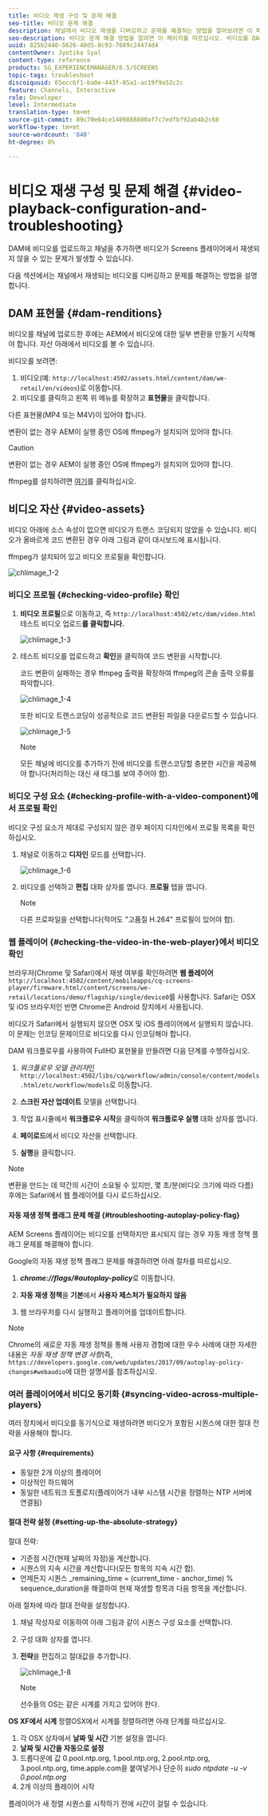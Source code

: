 ```yaml
---
title: 비디오 재생 구성 및 문제 해결
seo-title: 비디오 문제 해결
description: 채널에서 비디오 재생을 디버깅하고 문제를 해결하는 방법을 알아보려면 이 페이지를 따르십시오.
seo-description: 비디오 문제 해결 방법을 알려면 이 페이지를 따르십시오. 비디오를 DAM에 업로드하고 채널을 추가할 때 Screens 플레이어에서 비디오가 재생되지 않을 수 있는 문제가 발생할 수 있으며 이 섹션에서는 채널에서 재생되는 비디오를 디버깅하고 문제를 해결하는 방법을 설명합니다.
uuid: 825b2440-5626-40d5-8c93-7689c24474d4
contentOwner: Jyotika Syal
content-type: reference
products: SG_EXPERIENCEMANAGER/6.5/SCREENS
topic-tags: troubleshoot
discoiquuid: 65ecc6f1-ba0e-443f-85a1-ac19f9a52c2c
feature: Channels, Interactive
role: Developer
level: Intermediate
translation-type: tm+mt
source-git-commit: 89c70e64ce1409888800af7c7edfbf92ab4b2c68
workflow-type: tm+mt
source-wordcount: '848'
ht-degree: 0%

---
```



# 비디오 재생 구성 및 문제 해결 {#video-playback-configuration-and-troubleshooting}

DAM에 비디오를 업로드하고 채널을 추가하면 비디오가 Screens 플레이어에서 재생되지 않을 수 있는 문제가 발생할 수 있습니다.

다음 섹션에서는 채널에서 재생되는 비디오를 디버깅하고 문제를 해결하는 방법을 설명합니다.

## DAM 표현물 {#dam-renditions}

비디오를 채널에 업로드한 후에는 AEM에서 비디오에 대한 일부 변환을 만들기 시작해야 합니다. 자산 아래에서 비디오를 볼 수 있습니다.

비디오를 보려면:

1. 비디오(예: `http://localhost:4502/assets.html/content/dam/we-retail/en/videos`)로 이동합니다.
1. 비디오를 클릭하고 왼쪽 위 메뉴를 확장하고 **표현물**&#x200B;을 클릭합니다.

다른 표현물(MP4 또는 M4V)이 있어야 합니다.

변환이 없는 경우 AEM이 실행 중인 OS에 ffmpeg가 설치되어 있어야 합니다.

>[!CAUTION]
>
>변환이 없는 경우 AEM이 실행 중인 OS에 ffmpeg가 설치되어 있어야 합니다.
>
>ffmpeg를 설치하려면 [여기](https://www.ffmpeg.org/download.html)를 클릭하십시오.

## 비디오 자산 {#video-assets}

비디오 아래에 소스 속성이 없으면 비디오가 트랜스 코딩되지 않았을 수 있습니다. 비디오가 올바르게 코드 변환된 경우 아래 그림과 같이 대시보드에 표시됩니다.

ffmpeg가 설치되어 있고 비디오 프로필을 확인합니다.

![chlimage_1-2](assets/chlimage_1-2.png)

### 비디오 프로필 {#checking-video-profile} 확인

1. **비디오 프로필**&#x200B;으로 이동하고, 즉 `http://localhost:4502/etc/dam/video.html`테스트 비디오 업로드&#x200B;**를 클릭합니다.**

   ![chlimage_1-3](assets/chlimage_1-3.png)

1. 테스트 비디오를 업로드하고 **확인**&#x200B;을 클릭하여 코드 변환을 시작합니다.

   코드 변환이 실패하는 경우 ffmpeg 출력을 확장하여 ffmpeg의 콘솔 출력 오류를 파악합니다.

   ![chlimage_1-4](assets/chlimage_1-4.png)

   또한 비디오 트랜스코딩이 성공적으로 코드 변환된 파일을 다운로드할 수 있습니다.

   ![chlimage_1-5](assets/chlimage_1-5.png)

   >[!NOTE]
   >
   >모든 채널에 비디오를 추가하기 전에 비디오를 트랜스코딩할 충분한 시간을 제공해야 합니다(처리하는 대신 새 태그를 보여 주어야 함).

### 비디오 구성 요소 {#checking-profile-with-a-video-component}에서 프로필 확인

비디오 구성 요소가 제대로 구성되지 않은 경우 페이지 디자인에서 프로필 목록을 확인하십시오.

1. 채널로 이동하고 **디자인** 모드를 선택합니다.

   ![chlimage_1-6](assets/chlimage_1-6.png)

1. 비디오를 선택하고 **편집** 대화 상자를 엽니다. **프로필** 탭을 엽니다.

   >[!NOTE]
   >다른 프로파일을 선택합니다(적어도 &quot;고품질 H.264&quot; 프로필이 있어야 함).

### 웹 플레이어 {#checking-the-video-in-the-web-player}에서 비디오 확인

브라우저(Chrome 및 Safari)에서 재생 여부를 확인하려면 **웹 플레이어** `http://localhost:4502/content/mobileapps/cq-screens-player/firmware.html/content/screens/we-retail/locations/demo/flagship/single/device0`를 사용합니다. Safari는 OSX 및 iOS 브라우저인 반면 Chrome은 Android 장치에서 사용됩니다.

비디오가 Safari에서 실행되지 않으면 OSX 및 iOS 플레이어에서 실행되지 않습니다. 이 문제는 인코딩 문제이므로 비디오를 다시 인코딩해야 합니다.

DAM 워크플로우를 사용하여 FullHD 표현물을 만들려면 다음 단계를 수행하십시오.

1. *워크플로우 모델 관리자*&#x200B;인 `http://localhost:4502/libs/cq/workflow/admin/console/content/models.html/etc/workflow/models`로 이동합니다.
1. **스크린 자산 업데이트** 모델을 선택합니다.
1. 작업 표시줄에서 **워크플로우 시작**&#x200B;을 클릭하여 **워크플로우 실행** 대화 상자를 엽니다.

1. **페이로드**&#x200B;에서 비디오 자산을 선택합니다.
1. **실행**&#x200B;을 클릭합니다.

>[!NOTE]
>
>변환을 만드는 데 약간의 시간이 소요될 수 있지만, 몇 초/분(비디오 크기에 따라 다름) 후에는 Safari에서 웹 플레이어를 다시 로드하십시오.

#### 자동 재생 정책 플래그 문제 해결 {#troubleshooting-autoplay-policy-flag}

AEM Screens 플레이어는 비디오를 선택하지만 표시되지 않는 경우 자동 재생 정책 플래그 문제를 해결해야 합니다.

Google의 자동 재생 정책 플래그 문제를 해결하려면 아래 절차를 따르십시오.

1. ***chrome://flags/#autoplay-policy***&#x200B;로 이동합니다.
1. **자동 재생 정책**&#x200B;을 **기본**&#x200B;에서 **사용자 제스처가 필요하지 않음**

1. 웹 브라우저를 다시 실행하고 플레이어를 업데이트합니다.

>[!NOTE]
>
>Chrome의 새로운 자동 재생 정책을 통해 사용자 경험에 대한 우수 사례에 대한 자세한 내용은 *자동 재생 정책 변경 사항*(즉, `https://developers.google.com/web/updates/2017/09/autoplay-policy-changes#webaudio`에 대한 설명서를 참조하십시오.

### 여러 플레이어에서 비디오 동기화 {#syncing-video-across-multiple-players}

여러 장치에서 비디오를 동기식으로 재생하려면 비디오가 포함된 시퀀스에 대한 절대 전략을 사용해야 합니다.

#### 요구 사항 {#requirements}

* 동일한 2개 이상의 플레이어
* 이상적인 하드웨어
* 동일한 네트워크 토폴로지(플레이어가 내부 시스템 시간을 정렬하는 NTP 서버에 연결됨)

#### 절대 전략 설정 {#setting-up-the-absolute-strategy}

절대 전략:

* 기준점 시간(현재 날짜의 자정)을 계산합니다.
* 시퀀스의 지속 시간을 계산합니다(모든 항목의 지속 시간 합).
* 언제든지 시퀀스 _remaining_time = (current_time - anchor_time) % sequence_duration을 해결하여 현재 재생할 항목과 다음 항목을 계산합니다.

아래 절차에 따라 절대 전략을 설정합니다.

1. 채널 작성자로 이동하여 아래 그림과 같이 시퀀스 구성 요소를 선택합니다.
1. 구성 대화 상자를 엽니다.
1. **전략**&#x200B;을 편집하고 절대값을 추가합니다.

   ![chlimage_1-8](assets/chlimage_1-8.png)

   >[!NOTE]
   >선수들의 OS는 같은 시계를 가지고 있어야 한다.

**OS XF에서 시계** 정렬OSX에서 시계를 정렬하려면 아래 단계를 따르십시오.

1. 각 OSX 상자에서 **날짜 및 시간** 기본 설정을 엽니다.
1. **날짜 및 시간을 자동으로 설정**
1. 드롭다운에 값 0.pool.ntp.org, 1.pool.ntp.org, 2.pool.ntp.org, 3.pool.ntp.org, time.apple.com을 붙여넣거나 단순히 *sudo ntpdate -u -v 0.pool.ntp.org*
1. 2개 이상의 플레이어 시작

플레이어가 새 정렬 시퀀스를 시작하기 전에 시간이 걸릴 수 있습니다.

